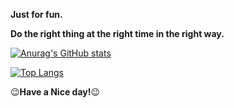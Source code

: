 **Just for fun.**

**Do the right thing at the right time in the right way.**

[![Anurag's GitHub stats](https://github-readme-stats.vercel.app/api?username=LYF123123&show_icons=true&count_private=true)](https://github.com/anuraghazra/github-readme-stats)

[![Top Langs](https://github-readme-stats.vercel.app/api/top-langs/?username=LYF123123&layout=compact)](https://github.com/anuraghazra/github-readme-stats)


:wink:**Have a Nice day!**:wink:
